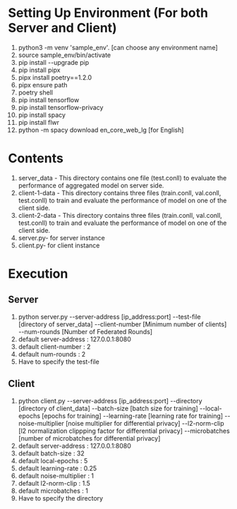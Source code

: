 # Setting Up Environment (For both Server and Client)
1. python3 -m venv 'sample_env'. [can choose any environment name]
2. source sample_env/bin/activate
3. pip install --upgrade pip
4. pip install pipx
5. pipx install poetry==1.2.0
6. pipx ensure path
7. poetry shell
8. pip install tensorflow
9. pip install tensorflow-privacy
10. pip install spacy
11. pip install flwr
12. python -m spacy download en_core_web_lg [for English]

# Contents
1. server_data - This directory contains one file (test.conll) to evaluate the performance of aggregated model on server side.
2. client-1-data - This directory contains three files (train.conll, val.conll, test.conll) to train and evaluate the performance of model on one of the client side.
3. client-2-data - This directory contains three files (train.conll, val.conll, test.conll) to train and evaluate the performance of model on one of the client side.
4. server.py- for server instance
5. client.py- for client instance

# Execution
## Server

1. python server.py --server-address [ip_address:port] --test-file [directory of server_data] 
  --client-number [Minimum number of clients] --num-rounds [Number of Federated Rounds]
2. default server-address : 127.0.0.1:8080
3. default client-number : 2 
4. default num-rounds : 2 
5. Have to specify the test-file
  
##  Client
  
 1. python client.py --server-address [ip_address:port] --directory [directory of client_data] --batch-size [batch size for training] --local-epochs [epochs for training] --learning-rate [learning rate for training] --noise-multiplier [noise multiplier for differential privacy] --l2-norm-clip [l2 normalization clippping factor for differential privacy] --microbatches [number of microbatches for differential privacy]
2. default server-address : 127.0.0.1:8080
3. default batch-size : 32 
4. default local-epochs : 5
5. default learning-rate : 0.25
6. default noise-multiplier : 1
7. default l2-norm-clip : 1.5
8. default microbatches : 1
9. Have to specify the directory
